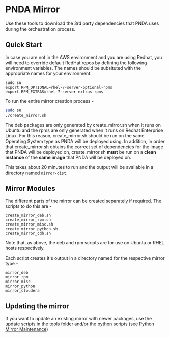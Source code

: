 # PNDA Mirror
Use these tools to download the 3rd party dependencies that PNDA uses during the orchestration process.

## Quick Start

In case you are not in the AWS environment and you are using Redhat, you will need to override default RedHat repos by defining the following environment variables. The names should be subsituted with the appropriate names for your environment.

```
sudo su
export RPM_OPTIONAL=rhel-7-server-optional-rpms
export RPM_EXTRAS=rhel-7-server-extras-rpms
```

To run the entire mirror creation process -

```sh
sudo su
./create_mirror.sh
```

The deb packages are only generated by create_mirror.sh when it runs on Ubuntu and the rpms are only generated when it runs on Redhat Enterprise Linux. For this reason, create_mirror.sh should be run on the same Operating System type as PNDA will be deployed using. In addition, in order that create_mirror.sh obtains the correct set of dependencies for the image that PNDA will be deployed on, create_mirror.sh **must** be run on a **clean instance** of the **same image** that PNDA will be deployed on.

This takes about 20 minutes to run and the output will be available in a directory named ```mirror-dist```.

## Mirror Modules

The different parts of the mirror can be created separately if required. The scripts to do this are -

```
create_mirror_deb.sh
create_mirror_rpm.sh
create_mirror_misc.sh
create_mirror_python.sh
create_mirror_cdh.sh
```

Note that, as above, the deb and rpm scripts are for use on Ubuntu or RHEL hosts respectively.

Each script creates it's output in a directory named for the respective mirror type -

```
mirror_deb
mirror_rpm
mirror_misc
mirror_python
mirror_cloudera
```

## Updating the mirror

If you want to update an existing mirror with newer packages, use the update scripts in the tools folder and/or the python scripts (see [Python Mirror Maintenance](docs/PYTHON_ADVANCED.md))
